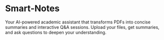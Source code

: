 # Smart-Notes
Your AI-powered academic assistant that transforms PDFs into concise summaries and interactive Q&amp;A sessions. Upload your files, get summaries, and ask questions to deepen your understanding.
